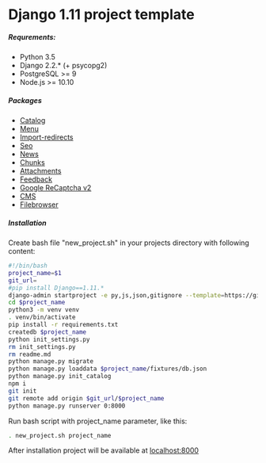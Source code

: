 # Django 1.11 project template

##### Requrements:
 - Python 3.5
 - Django 2.2.* (+ psycopg2)
 - PostgreSQL >= 9
 - Node.js >= 10.10

##### Packages
* [Catalog](https://github.com/redsolution/django-catalog-tree)
* [Menu](https://github.com/redsolution/django-treemenus)
* [Import-redirects](https://github.com/redsolution/django-import-redirects)
* [Seo](https://github.com/redsolution/django-seo)
* [News](https://github.com/redsolution/django-easy-news)
* [Chunks](https://github.com/redsolution/django-chunks)
* [Attachments](https://github.com/redsolution/django-tinymce-attachment)
* [Feedback](https://github.com/redsolution/django-simple-feedback)
* [Google ReCaptcha v2](https://github.com/redsolution/django-nocaptcha-recaptcha)
* [CMS](https://github.com/redsolution/django-page-cms)
* [Filebrowser](https://github.com/redsolution/django-filebrowser-no-grappelli)

##### Installation
Create bash file "new_project.sh" in your projects directory with following content:
``` sh
#!/bin/bash
project_name=$1
git_url=
#pip install Django==1.11.*
django-admin startproject -e py,js,json,gitignore --template=https://github.com/shoker174/django-box-1/archive/master.zip $project_name
cd $project_name
python3 -m venv venv
. venv/bin/activate
pip install -r requirements.txt
createdb $project_name
python init_settings.py
rm init_settings.py
rm readme.md
python manage.py migrate
python manage.py loaddata $project_name/fixtures/db.json
python manage.py init_catalog
npm i
git init
git remote add origin $git_url/$project_name
python manage.py runserver 0:8000
```
Run bash script with project_name parameter, like this:
``` sh
. new_project.sh project_name
```
After installation project will be available at [localhost:8000](http://localhost:8000)
